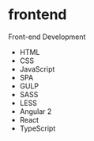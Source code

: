 # frontend
Front-end Development
 - HTML
 - CSS
 - JavaScript
 - SPA
 - GULP
 - SASS
 - LESS
 - Angular 2
 - React
 - TypeScript

